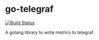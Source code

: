 # go-telegraf

[![Build Status](https://travis-ci.org/mdaffin/go-telegraf.svg?branch=master)](https://travis-ci.org/mdaffin/go-telegraf)

A golang library to write metrics to telegraf.
